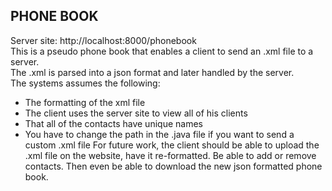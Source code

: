 ## PHONE BOOK
Server site: http://localhost:8000/phonebook <br>
This is a pseudo phone book that enables a client to send an .xml file to a server. <br>
The .xml is parsed into a json format and later handled by the server. <br>
The systems assumes the following: <br>
* The formatting of the xml file
* The client uses the server site to view all of his clients
* That all of the contacts have unique names
* You have to change the path in the .java file if you want to send a custom .xml file
For future work, the client should be able to upload the .xml file on the website, have it re-formatted. Be able to add or remove contacts. Then even be able to download the new json formatted phone book. 
